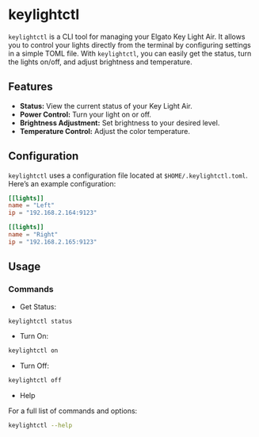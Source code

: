 # keylightctl

`keylightctl` is a CLI tool for managing your Elgato Key Light Air. It allows you to control your lights directly from the terminal by configuring settings in a simple TOML file. With `keylightctl`, you can easily get the status, turn the lights on/off, and adjust brightness and temperature.

## Features

- **Status:** View the current status of your Key Light Air.
- **Power Control:** Turn your light on or off.
- **Brightness Adjustment:** Set brightness to your desired level.
- **Temperature Control:** Adjust the color temperature.

## Configuration

`keylightctl` uses a configuration file located at `$HOME/.keylightctl.toml`. Here’s an example configuration:

```toml
[[lights]]
name = "Left"
ip = "192.168.2.164:9123"

[[lights]]
name = "Right"
ip = "192.168.2.165:9123"
```

## Usage

### Commands

- Get Status:

```sh
keylightctl status
```

- Turn On:

```sh
keylightctl on
```

- Turn Off:

```sh
keylightctl off
```

- Help

For a full list of commands and options:

```sh
keylightctl --help
```
